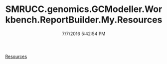 ﻿---
title: SMRUCC.genomics.GCModeller.Workbench.ReportBuilder.My.Resources
date: 7/7/2016 5:42:54 PM
---

[Resources](T-SMRUCC.genomics.GCModeller.Workbench.ReportBuilder.My.Resources.Resources.html)
